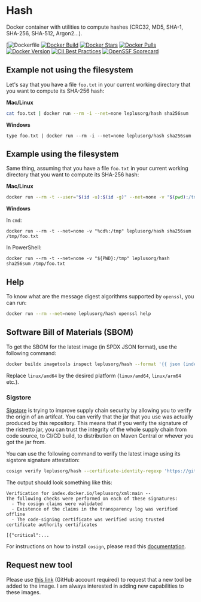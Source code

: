 # Hash

Docker container with utilities to compute hashes (CRC32, MD5, SHA-1, SHA-256, SHA-512, Argon2...).

[![Dockerfile](hash/Dockerfile)
[![Docker Build](https://github.com/leplusorg/docker-hash/workflows/Docker/badge.svg)](https://github.com/leplusorg/docker-hash/actions?query=workflow:"Docker")
[![Docker Stars](https://img.shields.io/docker/stars/leplusorg/hash)](https://hub.docker.com/r/leplusorg/hash)
[![Docker Pulls](https://img.shields.io/docker/pulls/leplusorg/hash)](https://hub.docker.com/r/leplusorg/hash)
[![Docker Version](https://img.shields.io/docker/v/leplusorg/hash?sort=semver)](https://hub.docker.com/r/leplusorg/hash)
[![CII Best Practices](https://bestpractices.coreinfrastructure.org/projects/10075/badge)](https://bestpractices.coreinfrastructure.org/projects/10075)
[![OpenSSF Scorecard](https://api.securityscorecards.dev/projects/github.com/leplusorg/docker-hash/badge)](https://securityscorecards.dev/viewer/?uri=github.com/leplusorg/docker-hash)

## Example not using the filesystem

Let's say that you have a file `foo.txt` in your current working directory that you want to compute its SHA-256 hash:

**Mac/Linux**

```bash
cat foo.txt | docker run --rm -i --net=none leplusorg/hash sha256sum
```

**Windows**

```batch
type foo.txt | docker run --rm -i --net=none leplusorg/hash sha256sum
```

## Example using the filesystem

Same thing, assuming that you have a file `foo.txt` in your current working directory that you want to compute its SHA-256 hash:

**Mac/Linux**

```bash
docker run --rm -t --user="$(id -u):$(id -g)" --net=none -v "$(pwd):/tmp" leplusorg/hash sha256sum /tmp/foo.txt
```

**Windows**

In `cmd`:

```batch
docker run --rm -t --net=none -v "%cd%:/tmp" leplusorg/hash sha256sum /tmp/foo.txt
```

In PowerShell:

```pwsh
docker run --rm -t --net=none -v "${PWD}:/tmp" leplusorg/hash sha256sum /tmp/foo.txt
```

## Help

To know what are the message digest algorithms supported by `openssl`, you can run:

```bash
docker run --rm --net=none leplusorg/hash openssl help
```

## Software Bill of Materials (SBOM)

To get the SBOM for the latest image (in SPDX JSON format), use the
following command:

```bash
docker buildx imagetools inspect leplusorg/hash --format '{{ json (index .SBOM "linux/amd64").SPDX }}'
```

Replace `linux/amd64` by the desired platform (`linux/amd64`, `linux/arm64` etc.).

### Sigstore

[Sigstore](https://docs.sigstore.dev) is trying to improve supply
chain security by allowing you to verify the origin of an
artifcat. You can verify that the jar that you use was actually
produced by this repository. This means that if you verify the
signature of the ristretto jar, you can trust the integrity of the
whole supply chain from code source, to CI/CD build, to distribution
on Maven Central or whever you got the jar from.

You can use the following command to verify the latest image using its
sigstore signature attestation:

```bash
cosign verify leplusorg/hash --certificate-identity-regexp 'https://github\.com/leplusorg/docker-hash/\.github/workflows/.+' --certificate-oidc-issuer 'https://token.actions.githubusercontent.com'
```

The output should look something like this:

```text
Verification for index.docker.io/leplusorg/xml:main --
The following checks were performed on each of these signatures:
  - The cosign claims were validated
  - Existence of the claims in the transparency log was verified offline
  - The code-signing certificate was verified using trusted certificate authority certificates

[{"critical":...
```

For instructions on how to install `cosign`, please read this [documentation](https://docs.sigstore.dev/cosign/system_config/installation/).

## Request new tool

Please use [this link](https://github.com/leplusorg/docker-hash/issues/new?assignees=thomasleplus&labels=enhancement&template=feature_request.md&title=%5BFEAT%5D) (GitHub account required) to request that a new tool be added to the image. I am always interested in adding new capabilities to these images.
